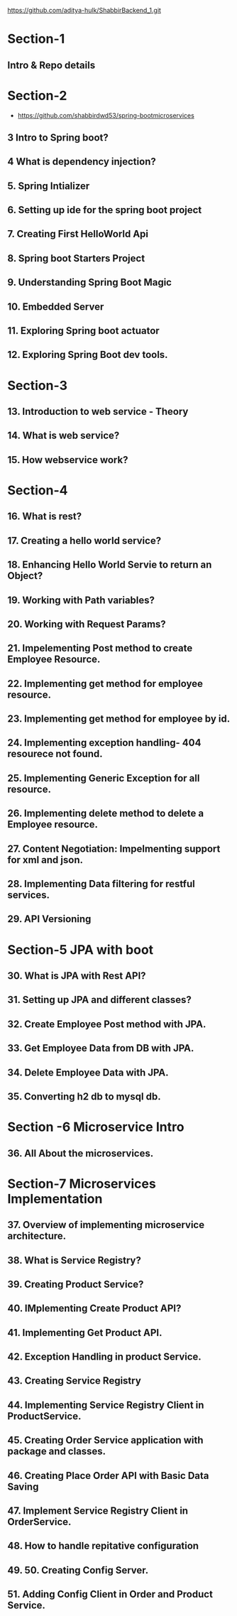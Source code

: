 https://github.com/aditya-hulk/ShabbirBackend_1.git

# Section-1
##  Intro & Repo details
# Section-2
- https://github.com/shabbirdwd53/spring-bootmicroservices
##  3 Intro to Spring boot?
##  4 What is dependency injection?
##  5. Spring Intializer
##  6. Setting up ide for the spring boot project
##  7. Creating First HelloWorld Api
##  8. Spring boot Starters Project
## 9. Understanding Spring Boot Magic
## 10. Embedded Server
## 11. Exploring Spring boot actuator
## 12. Exploring Spring Boot dev tools.
# Section-3
## 13. Introduction to web service  - Theory
## 14. What is web service?
## 15. How webservice work?
# Section-4
## 16. What is rest?
## 17. Creating a hello world service?
## 18. Enhancing Hello World Servie to return an Object?
## 19. Working with Path variables?
## 20. Working with Request Params?
## 21. Impelementing Post method to create Employee Resource.
## 22. Implementing get method for employee resource.
## 23. Implementing get method for employee by id.
## 24. Implementing exception handling- 404 resourece not found.
## 25. Implementing Generic Exception for all resource.
## 26. Implementing delete method to delete a Employee resource.
## 27. Content Negotiation: Impelmenting support for xml and json.
## 28. Implementing Data filtering for restful services.
## 29. API Versioning
# Section-5 JPA with boot
## 30. What is JPA with Rest API?
## 31. Setting up JPA and different classes?
## 32. Create Employee Post method with JPA.
## 33. Get Employee Data from DB with JPA.
## 34. Delete Employee Data with JPA.
## 35. Converting h2 db to mysql db.
# Section -6 Microservice Intro
## 36. All About the microservices.
# Section-7 Microservices Implementation
## 37. Overview of implementing microservice architecture.
## 38. What is Service Registry?
## 39. Creating Product Service?
## 40. IMplementing Create Product API?
## 41. Implementing Get Product API.
## 42. Exception Handling in product Service.
## 43. Creating Service Registry
## 44. Implementing Service Registry Client in ProductService.
## 45. Creating Order Service application with package and classes.
## 46. Creating Place Order API with Basic Data Saving
## 47. Implement Service Registry Client in OrderService.
## 48. How to handle repitative configuration
## 49. 50. Creating Config Server.
## 51. Adding Config Client in Order and Product Service.









